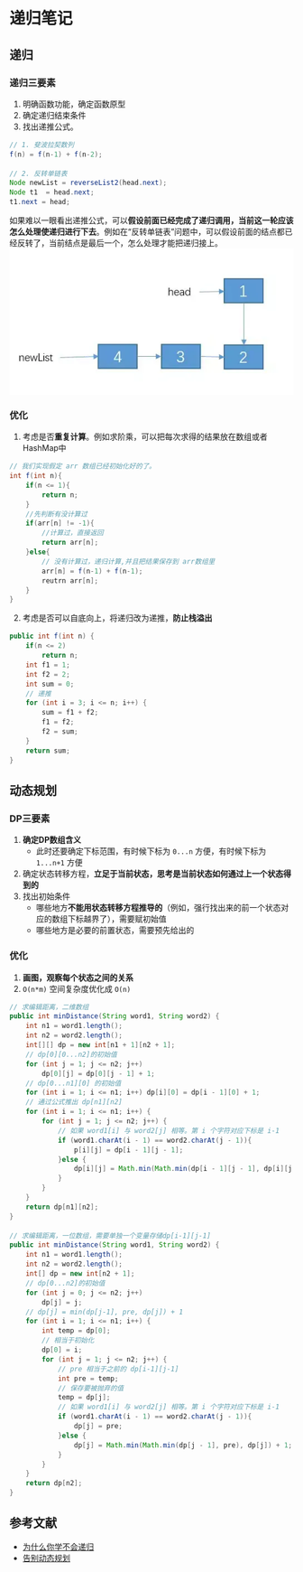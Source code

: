 # 递归笔记

## 递归

### 递归三要素
1. 明确函数功能，确定函数原型
2. 确定递归结束条件
3. 找出递推公式。
```Java
// 1. 斐波拉契数列
f(n) = f(n-1) + f(n-2);

// 2. 反转单链表
Node newList = reverseList2(head.next);
Node t1  = head.next;
t1.next = head;
```
如果难以一眼看出递推公式，可以**假设前面已经完成了递归调用，当前这一轮应该怎么处理使递归进行下去**。例如在“反转单链表”问题中，可以假设前面的结点都已经反转了，当前结点是最后一个，怎么处理才能把递归接上。
<img style="margin: 0 auto;display: block" src="./img/RecursionAndDynamicProgramming-1.webp">

### 优化
1. 考虑是否**重复计算**。例如求阶乘，可以把每次求得的结果放在数组或者HashMap中
```Java
// 我们实现假定 arr 数组已经初始化好的了。
int f(int n){
    if(n <= 1){
        return n;
    }
    //先判断有没计算过
    if(arr[n] != -1){
        //计算过，直接返回
        return arr[n];
    }else{
        // 没有计算过，递归计算,并且把结果保存到 arr数组里
        arr[n] = f(n-1) + f(n-1);
        reutrn arr[n];
    }
}
```
2. 考虑是否可以自底向上，将递归改为递推，**防止栈溢出**
```Java
public int f(int n) {
	if(n <= 2)
		return n;
	int f1 = 1;
	int f2 = 2;
	int sum = 0;
	// 递推
	for (int i = 3; i <= n; i++) {
		sum = f1 + f2;
	    f1 = f2;
	    f2 = sum;
	}
	return sum; 
}
```

## 动态规划

### DP三要素
1. **确定DP数组含义**
	* 此时还要确定下标范围，有时候下标为 `0...n` 方便，有时候下标为 `1...n+1` 方便
2. 确定状态转移方程，**立足于当前状态，思考是当前状态如何通过上一个状态得到的**
3. 找出初始条件
	* 哪些地方**不能用状态转移方程推导的**（例如，强行找出来的前一个状态对应的数组下标越界了），需要赋初始值
	* 哪些地方是必要的前置状态，需要预先给出的

### 优化
1. **画图，观察每个状态之间的关系**
2. `O(n*m)` 空间复杂度优化成 `O(n)`
```Java
// 求编辑距离，二维数组
public int minDistance(String word1, String word2) {
    int n1 = word1.length();
    int n2 = word2.length();
    int[][] dp = new int[n1 + 1][n2 + 1];
    // dp[0][0...n2]的初始值
    for (int j = 1; j <= n2; j++) 
        dp[0][j] = dp[0][j - 1] + 1;
    // dp[0...n1][0] 的初始值
    for (int i = 1; i <= n1; i++) dp[i][0] = dp[i - 1][0] + 1;
	// 通过公式推出 dp[n1][n2]
    for (int i = 1; i <= n1; i++) {
        for (int j = 1; j <= n2; j++) {
            // 如果 word1[i] 与 word2[j] 相等。第 i 个字符对应下标是 i-1
            if (word1.charAt(i - 1) == word2.charAt(j - 1)){
                p[i][j] = dp[i - 1][j - 1];
            }else {
               	dp[i][j] = Math.min(Math.min(dp[i - 1][j - 1], dp[i][j - 1]), dp[i - 1][j]) + 1;
            }         
        }
    }
    return dp[n1][n2];  
}

// 求编辑距离，一位数组，需要单独一个变量存储dp[i-1][j-1]
public int minDistance(String word1, String word2) {
    int n1 = word1.length();
    int n2 = word2.length();
    int[] dp = new int[n2 + 1];
    // dp[0...n2]的初始值
    for (int j = 0; j <= n2; j++) 
        dp[j] = j;
    // dp[j] = min(dp[j-1], pre, dp[j]) + 1
    for (int i = 1; i <= n1; i++) {
        int temp = dp[0];
        // 相当于初始化
        dp[0] = i;
        for (int j = 1; j <= n2; j++) {
            // pre 相当于之前的 dp[i-1][j-1]
            int pre = temp;
            // 保存要被抛弃的值       
            temp = dp[j];
            // 如果 word1[i] 与 word2[j] 相等。第 i 个字符对应下标是 i-1
            if (word1.charAt(i - 1) == word2.charAt(j - 1)){
                dp[j] = pre;
            }else {
               	dp[j] = Math.min(Math.min(dp[j - 1], pre), dp[j]) + 1;
            } 
        }
    }
    return dp[n2]; 
}
```

## 参考文献
* [为什么你学不会递归](https://mp.weixin.qq.com/s/mJ_jZZoak7uhItNgnfmZvQ)
* [告别动态规划](https://zhuanlan.zhihu.com/p/91582909)